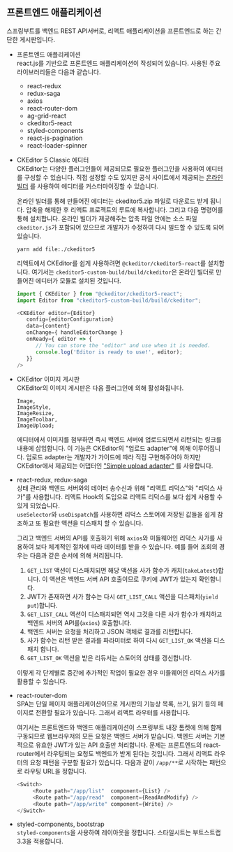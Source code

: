 ## 프론트엔드 애플리케이션

스프링부트를 백엔드 REST API서버로, 리액트 애플리케이션을 프론트엔드로 하는 간단한 게시판입니다. 
  
* 프론트엔드 애플리케이션  
  react.js를 기반으로 프론트엔드 애플리케이션이 작성되어 있습니다. 사용된 주요 라이브러리들은 다음과 같습니다.
  
  - react-redux
  - redux-saga
  - axios
  - react-router-dom
  - ag-grid-react
  - ckeditor5-react
  - styled-components
  - react-js-pagination
  - react-loader-spinner  
  

* CKEditor 5 Classic 에디터  
  CKEditor는 다양한 플러그인들이 제공되므로 필요한 플러그인을 사용하여 에디터를 구성할 수 있습니다. 직접 설정할 수도 있지만 
  공식 사이트에서 제공되는 [온라인 빌더](https://ckeditor.com/ckeditor-5/online-builder/) 를 사용하여 에디터를 
  커스터마이징할 수 있습니다.
  
  온라인 빌더를 통해 만들어진 에디터는 ckeditor5.zip 파일로 다운로드 받게 됩니다. 압축을 해제한 후 리액트 프로젝트의 루트에 복사합니다. 그리고 다음 명령어를 통해 설치합니다.
  온라인 빌더가 제공해주는 압축 파일 안에는 소스 파일 `ckeditor.js`가 포함되어 있으므로 개발자가 수정하여 다시 빌드할 수 
  있도록 되어 있습니다.

   ```
   yarn add file:./ckeditor5
   ```
   리액트에서 CKEditor를 쉽게 사용하려면 `@ckeditor/ckeditor5-react`를 설치합니다. 
   여기서는 `ckeditor5-custom-build/build/ckeditor`은 온라인 빌더로 만들어진 에디터가 모듈로 설치된 것입니다.

   ```javascript
   import { CKEditor } from "@ckeditor/ckeditor5-react";
   import Editor from "ckeditor5-custom-build/build/ckeditor";

   <CKEditor editor={Editor}
      config={editorConfiguration}
      data={content}
      onChange={ handleEditorChange }
      onReady={ editor => {
         // You can store the "editor" and use when it is needed.
         console.log('Editor is ready to use!', editor);
      }}
  />
  ```

* CKEditor 이미지 게시판    
  CKEditor의 이미지 게시판은 다음 플러그인에 의해 활성화됩니다. 
  ```
  Image,
  ImageStyle,
  ImageResize,
  ImageToolbar,
  ImageUpload;
  ```
  에디터에서 이미지를 첨부하면 즉시 백엔드 서버에 업로드되면서 리턴되는 링크를 내용에 삽입합니다. 이 기능은 CKEditor의 "업로드 adapter"에 의해 이루어집니다. 
  업로드 adapter는 개발자가 가이드에 따라 직접 구현해주어야 하지만 CKEditor에서 제공되는 어댑터인 ["Simple upload adapter"](https://ckeditor.com/docs/ckeditor5/latest/features/image-upload/simple-upload-adapter.html) 를 사용합니다. 
  

* react-redux, redux-saga  
  상태 관리와 백엔드 서버와의 데이터 송수신과 위해 "리액트 리덕스"와 "리덕스 사가"를 사용합니다. 리액트 Hook의 도입으로 리액트 리덕스를 보다 쉽게 사용할 수 있게 되었습니다.  
  `useSelector`와 `useDispatch`를 사용하면 리덕스 스토어에 저장된 값들을 쉽게 참조하고 또 필요한 액션을 디스패치 할 수 있습니다.
  
  그리고 백엔드 서버의 API를 호출하기 위해 `axios`와 미들웨어인 리덕스 사가를 사용하여 보다 체계적인 절차에 따라 데이터를 받을 수 있습니다. 예를 들어
조회의 경우는 다음과 같은 순서에 의해 처리됩니다.
  
  1. `GET_LIST` 액션이 디스패치되면 해당 액션을 사가 함수가 캐치(`takeLatest`)합니다. 이 액션은 백엔드 서버 API 호출이므로 쿠키에 JWT가 있는지 확인합니다.
  2. JWT가 존재하면 사가 함수는 다시 `GET_LIST_CALL` 액션을 디스패치(`yield put`)합니다. 
  3. `GET_LIST_CALL` 액션이 디스패치되면 역시 그것을 다른 사가 함수가 캐치하고 백엔드 서버의 API를(`axios`) 호출합니다.
  4. 백엔드 서버는 요청을 처리하고 JSON 객체로 결과를 리턴합니다.
  5. 사가 함수는 리턴 받은 결과를 파라미터로 하여 다시 `GET_LIST_OK` 액션을 디스패치 합니다.
  6. `GET_LIST_OK` 액션을 받은 리듀서는 스토어의 상태를 갱신합니다.
  
  이렇게 각 단계별로 중간에 추가적인 작업이 필요한 경우 미들웨어인 리덕스 사가를 활용할 수 있습니다.


* react-router-dom  
SPA는 단일 페이지 애플리케이션이므로 게시판의 기능상 목록, 쓰기, 읽기 등의 페이지로 전환할 필요가 있습니다. 그래서 리액트 라우터를 사용합니다.
  
  여기서는 프론트엔드와 백엔드 애플리케이션이 스프링부트 내장 톰켓에 의해 함께 구동되므로 웹브라우저의 모든 요청은 백엔드 서버가 받습니다. 백엔드 서버는 기본적으로 유효한 JWT가 있는 API 호출만 처리합니다.
  문제는 프론트엔드의 react-router에서 라우팅되는 요청도 백엔드가 받게 된다는 것입니다. 그래서 리액트 라우터의 요청 패턴을 구분할 필요가 있습니다. 다음과 같이 
  `/app/**`로 시작하는 패턴으로 라우팅 URL을 정합니다. 
  
   ```javascript
   <Switch>
        <Route path="/app/list"  component={List} />
        <Route path="/app/read"  component={ReadAndModify} />
        <Route path="/app/write" component={Write} />
   </Switch>
   ```
   

* styled-components, bootstrap  
  `styled-components`을 사용하여 레이아웃을 정합니다. 스타일시트는 부트스트랩 3.3을 적용합니다.

  
